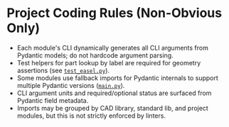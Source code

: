 # Project Coding Rules (Non-Obvious Only)

- Each module's CLI dynamically generates all CLI arguments from Pydantic models; do not hardcode argument parsing.
- Test helpers for part lookup by label are required for geometry assertions (see [`test_easel.py`](workboard/projects/easel/test_easel.py:1)).
- Some modules use fallback imports for Pydantic internals to support multiple Pydantic versions ([`main.py`](workboard/projects/pizzapancoolingmat/main.py:11)).
- CLI argument units and required/optional status are surfaced from Pydantic field metadata.
- Imports may be grouped by CAD library, standard lib, and project modules, but this is not strictly enforced by linters.
